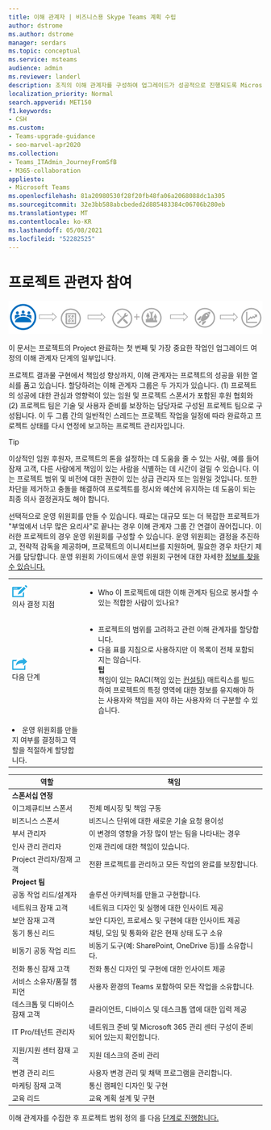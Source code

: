 ```yaml
---
title: 이해 관계자 | 비즈니스용 Skype Teams 계획 수립
author: dstrome
ms.author: dstrome
manager: serdars
ms.topic: conceptual
ms.service: msteams
audience: admin
ms.reviewer: landerl
description: 조직의 이해 관계자를 구성하여 업그레이드가 성공적으로 진행되도록 Microsoft Teams 방법을 알아보습니다.
localization_priority: Normal
search.appverid: MET150
f1.keywords:
- CSH
ms.custom:
- Teams-upgrade-guidance
- seo-marvel-apr2020
ms.collection:
- Teams_ITAdmin_JourneyFromSfB
- M365-collaboration
appliesto:
- Microsoft Teams
ms.openlocfilehash: 81a20980530f28f20fb48fa06a2068088dc1a305
ms.sourcegitcommit: 32e3bb588abcbeded2d885483384c06706b280eb
ms.translationtype: MT
ms.contentlocale: ko-KR
ms.lasthandoff: 05/08/2021
ms.locfileid: "52282525"
---
```

# <a name="enlist-your-project-stakeholders"></a>프로젝트 관련자 참여

![업그레이드 여정의 이해 관계자 상태를 보여주는 그림](media/upgrade-banner-stakeholders.png "프로젝트 이해 관계자 팀을 모으는 데 주안점으로 업그레이드 여정의 단계")

이 문서는 프로젝트의 Project 완료하는 첫 번째 및 가장 중요한 작업인 업그레이드 여정의 이해 관계자 단계의 일부입니다.

프로젝트 결과물 구현에서 책임성 향상까지, 이해 관계자는 프로젝트의 성공을 위한 열쇠를 품고 있습니다. 할당하려는 이해 관계자 그룹은 두 가지가 있습니다.  (1) 프로젝트의 성공에 대한 관심과 영향력이 있는 임원 및 프로젝트 스폰서가 포함된 후원 협회와 (2) 프로젝트 팀은 기술 및 사용자 준비를 보장하는 담당자로 구성된 프로젝트 팀으로 구성됩니다. 이 두 그룹 간의 일반적인 스레드는 프로젝트 작업을 일정에 따라 완료하고 프로젝트 상태를 다시 연정에 보고하는 프로젝트 관리자입니다.

> [!Tip]
> 이상적인 임원 후원자, 프로젝트의 톤을 설정하는 데 도움을 줄 수 있는 사람, 예를 들어 잠재 고객, 다른 사람에게 책임이 있는 사람을 식별하는 데 시간이 걸릴 수 있습니다. 이는 프로젝트 범위 및 비전에 대한 권한이 있는 상급 관리자 또는 임원일 것입니다. 또한 차단을 제거하고 충돌을 해결하여 프로젝트를 정시와 예산에 유지하는 데 도움이 되는 최종 의사 결정권자도 해야 합니다.

선택적으로 운영 위원회를 만들 수 있습니다. 때로는 대규모 또는 더 복잡한 프로젝트가 "부엌에서 너무 많은 요리사"로 끝나는 경우 이해 관계자 그룹 간 연결이 끊어집니다. 이러한 프로젝트의 경우 운영 위원회를 구성할 수 있습니다. 운영 위원회는 결정을 추진하고, 전략적 감독을 제공하며, 프로젝트의 이니셔티브를 지원하며, 필요한 경우 차단기 제거를 담당합니다. 운영 위원회 가이드에서 운영 위원회 구현에 대한 자세한 [정보를 찾을 수 있습니다.](./envision-steering-committee-complete-guide.md)

| | |
|---|---|
| ![의사 결정 지점을 묘사하는 아이콘](media/audio_conferencing_image7.png) <br/>의사 결정 지점 | <ul><li>Who 이 프로젝트에 대한 이해 관계자 팀으로 봉사할 수 있는 적합한 사람이 있나요?</li></ul> |
| ![다음 단계를 묘사하는 아이콘](media/audio_conferencing_image9.png)<br/>다음 단계 | <ul><li>프로젝트의 범위를 고려하고 관련 이해 관계자를 할당합니다.</li><li>다음 표를 지침으로 사용하지만 이 목록이 전체 포함되지는 않습니다.<br><strong>팁</strong><br>책임이 있는 RACI(책임 있는 [컨설팅)](https://en.wikipedia.org/wiki/Responsibility_assignment_matrix) 매트릭스를 빌드하여 프로젝트의 특정 영역에 대한 정보를 유지해야 하는 사용자와 책임을 져야 하는 사용자와 더 구분할 수 있습니다.</li> |
| <li>운영 위원회를 만들지 여부를 결정하고 역할을 적절하게 할당합니다.</li></ul> | |

| 역할 | 책임 |
|---|---|
| **스폰서십 연정** | |
| 이그제큐티브 스폰서 | 전체 메시징 및 책임 구동 |
| 비즈니스 스폰서 | 비즈니스 단위에 대한 새로운 기술 요청 용이성 |
| 부서 관리자 | 이 변경의 영향을 가장 많이 받는 팀을 나타내는 경우 |
| 인사 관리 관리자 | 인재 관리에 대한 책임이 있습니다. |
| Project 관리자/잠재 고객 | 전환 프로젝트를 관리하고 모든 작업의 완료를 보장합니다. |
| **Project 팀** | |
| 공동 작업 리드/설계자 | 솔루션 아키텍처를 만들고 구현합니다. |
| 네트워크 잠재 고객 | 네트워크 디자인 및 실행에 대한 인사이트 제공 |
| 보안 잠재 고객 | 보안 디자인, 프로세스 및 구현에 대한 인사이트 제공 |
| 동기 통신 리드 | 채팅, 모임 및 통화와 같은 현재 상태 도구 소유 |
| 비동기 공동 작업 리드 | 비동기 도구(예: SharePoint, OneDrive 등)를 소유합니다. |
| 전화 통신 잠재 고객 | 전화 통신 디자인 및 구현에 대한 인사이트 제공 |
| 서비스 소유자/품질 챔피언 | 사용자 환경의 Teams 포함하여 모든 작업을 소유합니다. |
| 데스크톱 및 디바이스 잠재 고객 | 클라이언트, 디바이스 및 데스크톱 앱에 대한 입력 제공 |
| IT Pro/테넌트 관리자 | 네트워크 준비 및 Microsoft 365 관리 센터 구성이 준비되어 있는지 확인합니다. |
| 지원/지원 센터 잠재 고객 | 지원 데스크의 준비 관리 |
| 변경 관리 리드 | 사용자 변경 관리 및 채택 프로그램을 관리합니다. |
| 마케팅 잠재 고객 | 통신 캠페인 디자인 및 구현 |
| 교육 리드 | 교육 계획 설계 및 구현 |

이해 관계자를 수집한 후 프로젝트 범위 정의 를 다음 [단계로 진행합니다.](./upgrade-define-project-scope.md)
